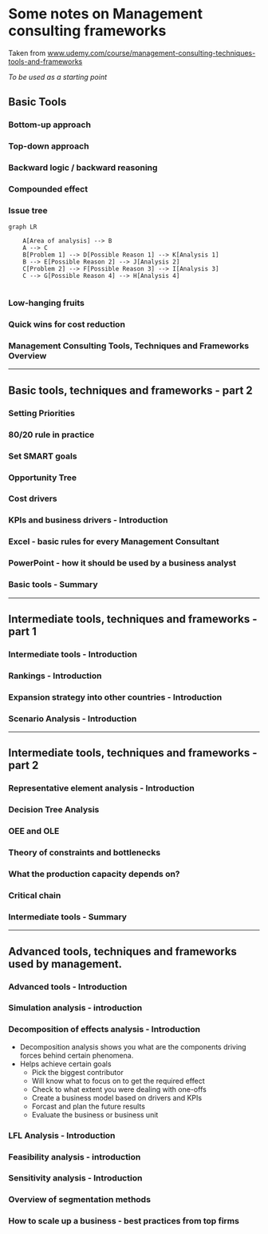 # Some notes on Management consulting frameworks

Taken from www.udemy.com/course/management-consulting-techniques-tools-and-frameworks

*To be used as a starting point*

## Basic Tools

### Bottom-up approach

### Top-down approach

### Backward logic / backward reasoning

### Compounded effect

### Issue tree

```mermaid
graph LR
    
    A[Area of analysis] --> B
    A --> C
    B[Problem 1] --> D[Possible Reason 1] --> K[Analysis 1]
    B --> E[Possible Reason 2] --> J[Analysis 2]
    C[Problem 2] --> F[Possible Reason 3] --> I[Analysis 3]
    C --> G[Possible Reason 4] --> H[Analysis 4]
    

```

### Low-hanging fruits

### Quick wins for cost reduction

### Management Consulting Tools, Techniques and Frameworks Overview

---

## Basic tools, techniques and frameworks - part 2

### Setting Priorities

### 80/20 rule in practice

### Set SMART goals

### Opportunity Tree

### Cost drivers

### KPIs and business drivers - Introduction

### Excel - basic rules for every Management Consultant

### PowerPoint - how it should be used by a business analyst

### Basic tools - Summary

---

## Intermediate tools, techniques and frameworks - part 1

### Intermediate tools - Introduction

### Rankings - Introduction

### Expansion strategy into other countries - Introduction

### Scenario Analysis - Introduction

---

## Intermediate tools, techniques and frameworks - part 2

### Representative element analysis - Introduction

### Decision Tree Analysis

### OEE and OLE

### Theory of constraints and bottlenecks

### What the production capacity depends on?

### Critical chain

### Intermediate tools - Summary

---

## Advanced tools, techniques and frameworks used by management.

### Advanced tools - Introduction

### Simulation analysis - introduction

### Decomposition of effects analysis - Introduction
- Decomposition analysis shows you what are the components driving forces behind certain phenomena.
- Helps achieve certain goals
  - Pick the biggest contributor
  - Will know what to focus on to get the required effect
  - Check to what extent you were dealing with one-offs
  - Create a business model based on drivers and KPIs
  - Forcast and plan the future results
  - Evaluate the business or business unit

### LFL Analysis - Introduction

### Feasibility analysis - introduction

### Sensitivity analysis - Introduction

### Overview of segmentation methods

### How to scale up a business - best practices from top firms